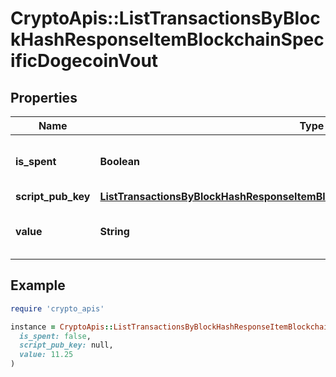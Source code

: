 # CryptoApis::ListTransactionsByBlockHashResponseItemBlockchainSpecificDogecoinVout

## Properties

| Name | Type | Description | Notes |
| ---- | ---- | ----------- | ----- |
| **is_spent** | **Boolean** | Defines whether the output is spent or not. |  |
| **script_pub_key** | [**ListTransactionsByBlockHashResponseItemBlockchainSpecificDogecoinScriptPubKey**](ListTransactionsByBlockHashResponseItemBlockchainSpecificDogecoinScriptPubKey.md) |  |  |
| **value** | **String** | Represents the sent/received amount. |  |

## Example

```ruby
require 'crypto_apis'

instance = CryptoApis::ListTransactionsByBlockHashResponseItemBlockchainSpecificDogecoinVout.new(
  is_spent: false,
  script_pub_key: null,
  value: 11.25
)
```

